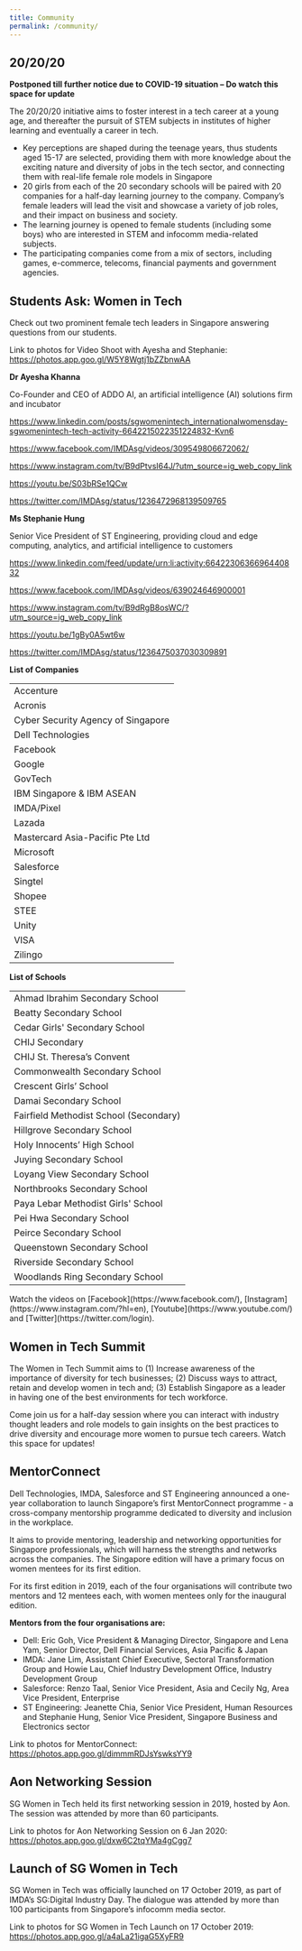 ```yaml
---
title: Community
permalink: /community/
---
```

<h2>20/20/20</h2>
<strong>Postponed till further notice due to COVID-19 situation – Do watch this space for update</strong>
<p>The 20/20/20 initiative aims to foster interest in a tech career at a young age, and thereafter the pursuit of STEM subjects in institutes of higher learning and eventually a career in tech.</p>
<ul>
  <li>Key perceptions are shaped during the teenage years, thus students aged 15-17 are selected, providing them with more knowledge about the exciting nature and diversity of jobs in the tech sector, and connecting them with real-life female role models in Singapore</li>
  <li>20 girls from each of the 20 secondary schools will be paired with 20 companies for a half-day learning journey to the company. Company’s female leaders will lead the visit and showcase a variety of job roles, and their impact on business and society.</li>
   <li>The learning journey is opened to female students (including some boys) who are interested in STEM and infocomm media-related subjects.</li>
   <li>The participating companies come from a mix of sectors, including games, e-commerce, telecoms, financial payments and government agencies.</li>
</ul>
<h2>Students Ask: Women in Tech</h2>
<p>Check out two prominent female tech leaders in Singapore answering questions from our students.</p>
<p>Link to photos for Video Shoot with Ayesha and Stephanie: <a href="https://photos.app.goo.gl/W5Y8Wgtj1bZZbnwAA">https://photos.app.goo.gl/W5Y8Wgtj1bZZbnwAA</a> </p>
<p><strong>Dr Ayesha Khanna</strong></p>
<p>Co-Founder and CEO of ADDO AI, an artificial intelligence (AI) solutions firm and incubator</p>
<p><a href="https://www.linkedin.com/posts/sgwomenintech_internationalwomensday-sgwomenintech-tech-activity-6642215022351224832-Kvn6">https://www.linkedin.com/posts/sgwomenintech_internationalwomensday-sgwomenintech-tech-activity-6642215022351224832-Kvn6</a></p>
<p><a href="https://www.facebook.com/IMDAsg/videos/309549806672062/">https://www.facebook.com/IMDAsg/videos/309549806672062/</a></p>
<p><a href="https://www.instagram.com/tv/B9dPtvsI64J/?utm_source=ig_web_copy_link">https://www.instagram.com/tv/B9dPtvsI64J/?utm_source=ig_web_copy_link</a></p>
<p><a href="https://youtu.be/S03bRSe1QCw">https://youtu.be/S03bRSe1QCw</a></p>
<p><a href="https://twitter.com/IMDAsg/status/1236472968139509765">https://twitter.com/IMDAsg/status/1236472968139509765</a></p>

<p><strong>Ms Stephanie Hung</strong></p>
<p>Senior Vice President of ST Engineering, providing cloud and edge computing, analytics, and artificial intelligence to customers</p>
<p><a href="https://www.linkedin.com/feed/update/urn:li:activity:6642230636696440832">https://www.linkedin.com/feed/update/urn:li:activity:6642230636696440832</a></p>
<p><a href="https://www.facebook.com/IMDAsg/videos/639024646900001">https://www.facebook.com/IMDAsg/videos/639024646900001</a></p>
<p><a href="https://www.instagram.com/tv/B9dRgB8osWC/?utm_source=ig_web_copy_link">https://www.instagram.com/tv/B9dRgB8osWC/?utm_source=ig_web_copy_link</a></p>
<p><a href="https://youtu.be/1gBy0A5wt6w">https://youtu.be/1gBy0A5wt6w</a></p>
<p><a href="https://twitter.com/IMDAsg/status/1236475037030309891">https://twitter.com/IMDAsg/status/1236475037030309891</a></p>
<p><strong>List of Companies</strong></p>
<table>
	<tr><td>Accenture</td></tr>
	<tr><td>Acronis</td></tr>
	<tr><td>Cyber Security Agency of Singapore</td></tr>
	<tr><td>Dell Technologies</td></tr>
	<tr><td>Facebook</td></tr>
	<tr><td>Google</td></tr>
	<tr><td>GovTech</td></tr>
	<tr><td>IBM Singapore & IBM ASEAN</td></tr>
	<tr><td>IMDA/Pixel</td></tr>
	<tr><td>Lazada</td></tr>
	<tr><td>Mastercard Asia-Pacific Pte Ltd</td></tr>
	<tr><td>Microsoft</td></tr>
	<tr><td>Salesforce</td></tr>
	<tr><td>Singtel</td></tr>
	<tr><td>Shopee</td></tr>
	<tr><td>STEE</td></tr>
	<tr><td>Unity</td></tr>
	<tr><td>VISA</td></tr>
	<tr><td>Zilingo</td></tr>
</table>

<p><strong>List of Schools</strong></p>
<table>
	<tr><td>Ahmad Ibrahim Secondary School </td></tr>
	<tr><td>Beatty Secondary School</td></tr>
	<tr><td>Cedar Girls' Secondary School</td></tr>
	<tr><td>CHIJ Secondary</td></tr>
	<tr><td>CHIJ St. Theresa’s Convent </td></tr>
	<tr><td>Commonwealth Secondary School</td></tr>
	<tr><td>Crescent Girls’ School </td></tr>
	<tr><td>Damai Secondary School </td></tr>
	<tr><td>Fairfield Methodist School (Secondary)</td></tr>
	<tr><td>Hillgrove Secondary School </td></tr>
	<tr><td>Holy Innocents’ High School</td></tr>
	<tr><td>Juying Secondary School</td></tr>
	<tr><td>Loyang View Secondary School</td></tr>
	<tr><td>Northbrooks Secondary School</td></tr>
	<tr><td>Paya Lebar Methodist Girls' School</td></tr>
	<tr><td>Pei Hwa Secondary School</td></tr>
	<tr><td>Peirce Secondary School </td></tr>
	<tr><td>Queenstown Secondary School</td></tr>
	<tr><td>Riverside Secondary School</td></tr>
	<tr><td>Woodlands Ring Secondary School </td></tr>
</table>
Watch the videos on [Facebook](https://www.facebook.com/), [Instagram](https://www.instagram.com/?hl=en), [Youtube](https://www.youtube.com/) and [Twitter](https://twitter.com/login).
<h2>Women in Tech Summit</h2>
<p>The Women in Tech Summit aims to (1) Increase awareness of the importance of diversity for tech businesses; (2) Discuss ways to attract, retain and develop women in tech and; (3) Establish Singapore as a leader in having one of the best environments for tech workforce.</p>
<p>Come join us for a half-day session where you can interact with industry thought leaders and role models to gain insights on the best practices to drive diversity and encourage more women to pursue tech careers. 
Watch this space for updates!</p>

<h2>MentorConnect </h2>
<p>Dell Technologies, IMDA, Salesforce and ST Engineering announced a one-year collaboration to launch Singapore’s first MentorConnect programme - a cross-company mentorship programme dedicated to diversity and inclusion in the workplace.</p>
<p>It aims to provide mentoring, leadership and networking opportunities for Singapore professionals, which will harness the strengths and networks across the companies. The Singapore edition will have a primary focus on women mentees for its first edition.</p>
<p>For its first edition in 2019, each of the four organisations will contribute two mentors and 12 mentees each, with women mentees only for the inaugural edition. </p>
<p><strong>Mentors from the four organisations are: </strong></p>
<ul>
	<li>Dell: Eric Goh, Vice President & Managing Director, Singapore and Lena Yam, Senior Director, Dell Financial Services, Asia Pacific & Japan</li>
	<li>IMDA: Jane Lim, Assistant Chief Executive, Sectoral Transformation Group and Howie Lau, Chief Industry Development Office, Industry Development Group</li>
	<li>Salesforce: Renzo Taal, Senior Vice President, Asia and Cecily Ng, Area Vice President, Enterprise</li>
	<li>ST Engineering: Jeanette Chia, Senior Vice President, Human Resources and Stephanie Hung, Senior Vice President, Singapore Business and Electronics sector</li>
</ul>
<p>Link to photos for MentorConnect: <a href="https://photos.app.goo.gl/dimmmRDJsYswksYY9">https://photos.app.goo.gl/dimmmRDJsYswksYY9</a> </p>

<h2>Aon Networking Session</h2>
<p>SG Women in Tech held its first networking session in 2019, hosted by Aon. The session was attended by more than 60 participants. </p>

<p>Link to photos for Aon Networking Session on 6 Jan 2020: <a href="https://photos.app.goo.gl/dxw6C2tqYMa4gCgg7"> https://photos.app.goo.gl/dxw6C2tqYMa4gCgg7</a></p>

<h2>Launch of SG Women in Tech</h2>
<p>SG Women in Tech was officially launched on 17 October 2019, as part of IMDA’s SG:Digital Industry Day. The dialogue was attended by more than 100 participants from Singapore’s infocomm media sector.  </p>

<p>Link to photos for SG Women in Tech Launch on 17 October 2019: <a href="https://photos.app.goo.gl/a4aLa21igaG5XyFR9">https://photos.app.goo.gl/a4aLa21igaG5XyFR9</a></p>




















